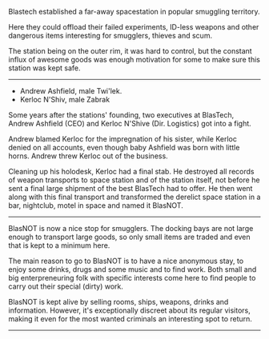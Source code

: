 Blastech established a far-away spacestation in popular smuggling territory.

Here they could offload their failed experiments, ID-less weapons and other
dangerous items interesting for smugglers, thieves and scum.

The station being on the outer rim, it was hard to control, but the constant
influx of awesome goods was enough motivation for some to make sure this station
was kept safe.

---

- Andrew Ashfield, male Twi'lek.
- Kerloc N'Shiv, male Zabrak

Some years after the stations' founding, two executives at BlasTech,
Andrew Ashfield (CEO) and Kerloc N'Shive (Dir. Logistics) got into a fight.

Andrew blamed Kerloc for the impregnation of his sister, while Kerloc denied
on all accounts, even though baby Ashfield was born with little horns. Andrew
threw Kerloc out of the business.

Cleaning up his holodesk, Kerloc had a final stab. He destroyed all records
of weapon transports to space station and of the station itself, not before
he sent a final large shipment of the best BlasTech had to offer. He then
went along with this final transport and transformed the derelict space station
in a bar, nightclub, motel in space and named it BlasNOT.

---

BlasNOT is now a nice stop for smugglers. The docking bays are not large enough
to transport large goods, so only small items are traded and even that is kept
to a minimum here.

The main reason to go to BlasNOT is to have a nice anonymous stay, to enjoy
some drinks, drugs and some music and to find work.
Both small and big enterpreneuring folk with specific interests come here
to find people to carry out their special (dirty) work.

BlasNOT is kept alive by selling rooms, ships, weapons, drinks and information.
However, it's exceptionally discreet about its regular visitors, making it
even for the most wanted criminals an interesting spot to return.

---
